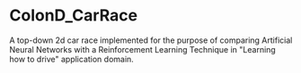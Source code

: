 # ColonD_CarRace
A top-down 2d car race implemented for the purpose of comparing Artificial Neural Networks with a Reinforcement Learning Technique in "Learning how to drive" application domain.
